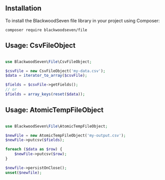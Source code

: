 ## Installation

To install the BlackwoodSeven file library in your project using Composer:

```composer require blackwoodseven/file```

## Usage: CsvFileObject

```php

use BlackwoodSeven\File\CsvFileObject;

$csvFile = new CsvFileObject('my-data.csv');
$data = iterator_to_array($csvFile);

$fields = $csvFile->getFields();
// or
$fields = array_keys(reset($data));

```

## Usage: AtomicTempFileObject

```php

use BlackwoodSeven\File\AtomicTempFileObject;

$newFile = new AtomicTempFileObject('my-output.csv');
$newFile->putcsv($fields);

foreach ($data as $row) {
    $newFile->putcsv($row);
}

$newfile->persistOnClose();
unset($newfile);

```
